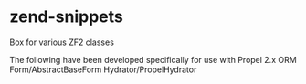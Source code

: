 # zend-snippets
Box for various ZF2 classes

The following have been developed specifically for use with Propel 2.x ORM
Form/AbstractBaseForm
Hydrator/PropelHydrator
